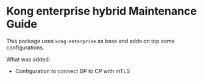 # Kong enterprise hybrid Maintenance Guide

This package uses `kong-enterprise` as base and adds on top some configurations.

What was added:

- Configuration to connect DP to CP with mTLS